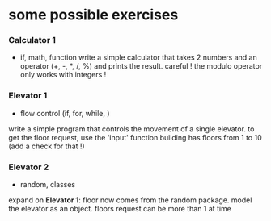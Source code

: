 # some possible exercises


### Calculator 1
- if, math, function
write a simple calculator that takes 2 numbers and an operator (+, -, *, /, %) and prints the result.
careful ! the modulo operator only works with integers !


### Elevator 1  
- flow control (if, for, while, )

write a simple program that controls the movement of a single elevator.
to get the floor request, use the 'input' function
building has floors from 1 to 10 (add a check for that !)

### Elevator 2
- random, classes

expand on **Elevator 1**: floor now comes from the random package. 
model the elevator as an object. 
floors request can be more than 1 at time
